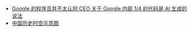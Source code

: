 - [Google 的程序员并不太认同 CEO 关于 Google 内部 1/4 的代码是 AI 生成的说法](https://x.com/dotey/status/1852939074245734849)
- [中国历史时空示意图](https://x.com/FeiyanXie/status/1853058389934485979)